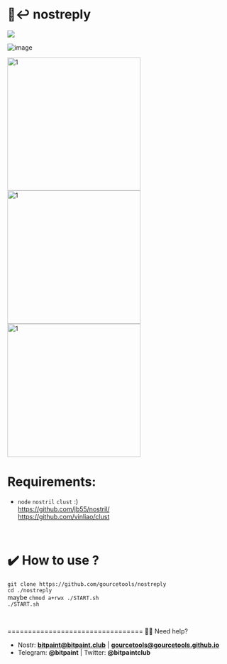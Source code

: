 # <b> 🤖↩️ nostreply</b><br>

<img src="https://img.shields.io/badge/License-MIT-orange.svg"> <br>

![image]()

<img src="https://user-images.githubusercontent.com/120996278/214845498-932934f7-9c3f-44bf-8bdc-6bf7bb0770df.png" alt="1" width="300px">
<img src="https://user-images.githubusercontent.com/120996278/214845981-a30960ae-89a7-4482-a3c1-0f4ba621b8c2.png" alt="1" width="300px"><br>
<img src="https://user-images.githubusercontent.com/120996278/214846931-73514491-13d7-43c4-8252-b47a66b946cc.png" alt="1" width="300px"><br>



# <b>Requirements:</b><br>
- `node` `nostril` `clust`  :)  <br> https://github.com/jb55/nostril/ <br> https://github.com/vinliao/clust
<br>

# <b>✔️ How to use ?</b><br>
`git clone https://github.com/gourcetools/nostreply` <br>
` cd ./nostreply ` <br>
 maybe ` chmod a+rwx ./START.sh ` <br>
` ./START.sh ` <br>

<br>


=================================
🙋‍♂️ Need help? 
- Nostr: <b>bitpaint@bitpaint.club</b> | <b>gourcetools@gourcetools.github.io</b>
- Telegram: <b>@bitpaint</b> | Twitter: <b>@bitpaintclub<br></b>
 
